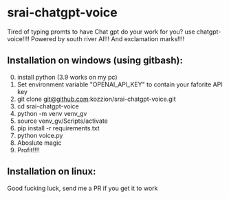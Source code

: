 # srai-chatgpt-voice
Tired of typing promts to have Chat gpt do your work for you? use chatgpt-voice!!!! Powered by south river AI!!! And exclamation marks!!!!

## Installation on windows (using gitbash):
0. install python (3.9 works on my pc)
1. Set environment variable "OPENAI_API_KEY" to contain your faforite API key
2. git clone git@github.com:kozzion/srai-chatgpt-voice.git
3. cd srai-chatgpt-voice
4. python -m venv venv_gv
5. source venv_gv/Scripts/activate
6. pip install -r requirements.txt
7. python voice.py
8. Aboslute magic
9. Profit!!!!


## Installation on linux:
Good fucking luck, send me a PR if you get it to work
